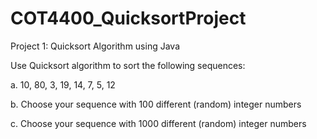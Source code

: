 # COT4400_QuicksortProject

Project 1: Quicksort Algorithm using Java

Use Quicksort algorithm to sort the following sequences:

a. 10, 80, 3, 19, 14, 7, 5, 12

b. Choose your sequence with 100 different (random) integer numbers

c. Choose your sequence with 1000 different (random) integer numbers




